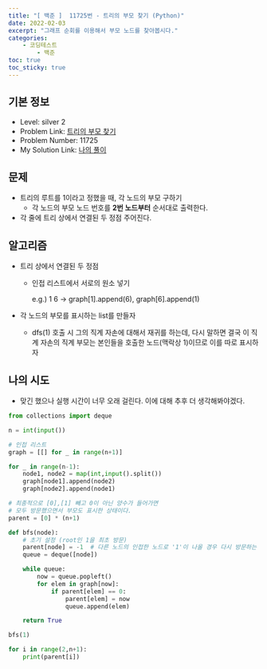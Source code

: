 ```yaml
---
title: "[ 백준 ]  11725번 - 트리의 부모 찾기 (Python)"
date: 2022-02-03
excerpt: "그래프 순회를 이용해서 부모 노드를 찾아봅시다."
categories: 
    - 코딩테스트
        - 백준
toc: true
toc_sticky: true
---
```




## 기본 정보
- Level: silver 2
- Problem Link: [트리의 부모 찾기](https://www.acmicpc.net/problem/11725)
- Problem Number: 11725
- My Solution Link: [나의 풀이](https://github.com/claire-1125/AlgoStudy/blob/main/baekjoon/DFSnBFS/boj_11725.py)


## 문제

- 트리의 루트를 1이라고 정했을 때, 각 노드의 부모 구하기
    - 각 노드의 부모 노드 번호를 **2번 노드부터** 순서대로 출력한다.
- 각 줄에 트리 상에서 연결된 두 정점 주어진다.


## 알고리즘

- 트리 상에서 연결된 두 정점
    - 인접 리스트에서 서로의 원소 넣기
        
        e.g.) 1  6 → graph[1].append(6), graph[6].append(1)
        
- 각 노드의 부모를 표시하는 list를 만들자
    - dfs(1) 호출 시 그의 직계 자손에 대해서 재귀를 하는데, 다시 말하면 결국 이 직계 자손의 직계 부모는 본인들을 호출한 노드(맥락상 1)이므로 이를 따로 표시하자


## 나의 시도

- 맞긴 했으나 실행 시간이 너무 오래 걸린다. 이에 대해 추후 더 생각해봐야겠다.

```python
from collections import deque

n = int(input())

# 인접 리스트
graph = [[] for _ in range(n+1)]

for _ in range(n-1):
    node1, node2 = map(int,input().split())
    graph[node1].append(node2)
    graph[node2].append(node1)

# 최종적으로 [0],[1] 빼고 0이 아닌 양수가 들어가면
# 모두 방문했으면서 부모도 표시한 상태이다.
parent = [0] * (n+1)

def bfs(node):
    # 초기 설정 (root인 1을 최초 방문)
    parent[node] = -1  # 다른 노드의 인접한 노드로 '1'이 나올 경우 다시 방문하는 것을 방지하기 위해 -1을 넣는다.
    queue = deque([node])

    while queue:
        now = queue.popleft()
        for elem in graph[now]:
            if parent[elem] == 0:
                parent[elem] = now
                queue.append(elem)

    return True

bfs(1)

for i in range(2,n+1):
    print(parent[i])
```